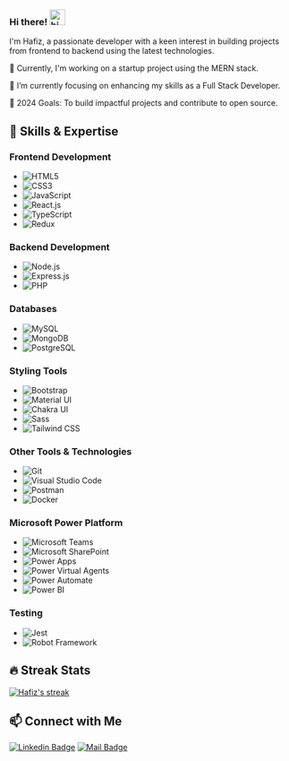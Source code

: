 ### Hi there! <img src="https://user-images.githubusercontent.com/1303154/88677602-1635ba80-d120-11ea-84d8-d263ba5fc3c0.gif" width="28px" height="28px" alt="hi">

I'm Hafiz, a passionate developer with a keen interest in building projects from frontend to backend using the latest technologies.

🌱 Currently, I'm working on a startup project using the MERN stack.

🔭 I’m currently focusing on enhancing my skills as a Full Stack Developer.

🥅 2024 Goals: To build impactful projects and contribute to open source.

## 🚀 Skills & Expertise

### Frontend Development

- <img src="https://img.shields.io/badge/HTML5-E34F26?style=flat-square&logo=html5&logoColor=white" alt="HTML5" />
- <img src="https://img.shields.io/badge/CSS3-1572B6?style=flat-square&logo=css3&logoColor=white" alt="CSS3" />
- <img src="https://img.shields.io/badge/JavaScript-F7DF1E?style=flat-square&logo=javascript&logoColor=black" alt="JavaScript" />
- <img src="https://img.shields.io/badge/React-61DAFB?style=flat-square&logo=react&logoColor=white" alt="React.js" />
- <img src="https://img.shields.io/badge/TypeScript-3178C6?style=flat-square&logo=typescript&logoColor=white" alt="TypeScript" />
- <img src="https://img.shields.io/badge/Redux-764ABC?style=flat-square&logo=Redux&logoColor=white" alt="Redux" />

### Backend Development

- <img src="https://img.shields.io/badge/Node.js-339933?style=flat-square&logo=node.js&logoColor=white" alt="Node.js" />
- <img src="https://img.shields.io/badge/Express.js-000000?style=flat-square&logo=express&logoColor=white" alt="Express.js" />
- <img src="https://img.shields.io/badge/PHP-777BB4?style=flat-square&logo=php&logoColor=white" alt="PHP" />

### Databases

- <img src="https://img.shields.io/badge/MySQL-4479A1?style=flat-square&logo=mysql&logoColor=white" alt="MySQL" />
- <img src="https://img.shields.io/badge/MongoDB-47A248?style=flat-square&logo=mongodb&logoColor=white" alt="MongoDB" />
- <img src="https://img.shields.io/badge/PostgreSQL-4169E1?style=flat-square&logo=postgresql&logoColor=white" alt="PostgreSQL" />

### Styling Tools

- <img src="https://img.shields.io/badge/Bootstrap-7952B3?style=flat-square&logo=Bootstrap&logoColor=white" alt="Bootstrap" />
- <img src="https://img.shields.io/badge/Material_UI-007FFF?style=flat-square&logo=material-ui&logoColor=white" alt="Material UI" />
- <img src="https://img.shields.io/badge/Chakra_UI-319795?style=flat-square&logo=chakra-ui&logoColor=white" alt="Chakra UI" />
- <img src="https://img.shields.io/badge/Sass-CC6699?style=flat-square&logo=sass&logoColor=white" alt="Sass" />
- <img src="https://img.shields.io/badge/Tailwind_CSS-06B6D4?style=flat-square&logo=Tailwindcss&logoColor=white" alt="Tailwind CSS" />

### Other Tools & Technologies

- <img src="https://img.shields.io/badge/Git-F05033?style=flat-square&logo=git&logoColor=white" alt="Git" />
- <img src="https://img.shields.io/badge/Visual_Studio_Code-0078d7?style=flat-square&logo=visual-studio-code&logoColor=white" alt="Visual Studio Code" />
- <img src="https://img.shields.io/badge/Postman-FFDF18?style=flat-square&logo=postman&logoColor=black" alt="Postman" />
- <img src="https://img.shields.io/badge/Docker-2496ED?style=flat-square&logo=docker&logoColor=white" alt="Docker" />

### Microsoft Power Platform

- <img src="https://img.shields.io/badge/Microsoft_Teams-6264A7?style=flat-square&logo=microsoftTeams&logoColor=white" alt="Microsoft Teams" />
- <img src="https://img.shields.io/badge/Microsoft_SharePoint-0078D4?style=flat-square&logo=microsoftSharePoint&logoColor=white" alt="Microsoft SharePoint" />
- <img src="https://img.shields.io/badge/Power_Apps-742774?style=flat-square&logo=powerApps&logoColor=white" alt="Power Apps" />
- <img src="https://img.shields.io/badge/Power_Virtual_Agents-0B556A?style=flat-square&logo=powerVirtualAgents&logoColor=white" alt="Power Virtual Agents" />
- <img src="https://img.shields.io/badge/Power_Automate-0066FF?style=flat-square&logo=powerAutomate&logoColor=white" alt="Power Automate" />
- <img src="https://img.shields.io/badge/Power_BI-F2C811?style=flat-square&logo=powerbi&logoColor=black" alt="Power BI" />

### Testing

- <img src="https://img.shields.io/badge/Jest-C21325?style=flat-square&logo=jest&logoColor=white" alt="Jest" />
- <img src="https://img.shields.io/badge/Robot_Framework-000000?style=flat-square&logo=robotframework&logoColor=white" alt="Robot Framework" />

## 🔥 Streak Stats

<p align="left">
  <a href="https://github.com/hafizkh/github-readme-streak-stats">
    <img title="🔥 Get streak stats for your profile at git.io/streak-stats" alt="Hafiz's streak" src="https://github-readme-streak-stats.herokuapp.com?user=hafizkh&theme=monokai-metallian&hide_border=true"/>
  </a>
</p>

## 📫 Connect with Me

[![Linkedin Badge](https://img.shields.io/badge/-LinkedIn-0e76a8?style=flat&labelColor=0e76a8&logo=linkedin&logoColor=white)](https://www.linkedin.com/in/hafiz-javid/)
[![Mail Badge](https://img.shields.io/badge/-Gmail-c0392b?style=flat&labelColor=c0392b&logo=gmail&logoColor=white)](mailto:hafizjavid471@gmail.com)
